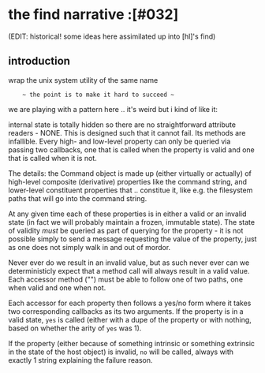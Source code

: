 # the find narrative :[#032]

(EDIT: historical! some ideas here assimilated up into [hl]'s find)

## introduction

wrap the unix system utility of the same name



        ~ the point is to make it hard to succeed ~

we are playing with a pattern here .. it's weird but i kind of like it:

internal state is totally hidden so there are no straightforward
attribute readers - NONE. This is designed such that it cannot fail.
Its methods are infallible. Every high- and low-level property can only
be queried via passing two callbacks, one that is called when the
property is valid and one that is called when it is not.

The details: the Command object is made up (either virtually or actually)
of high-level composite (derivative) properties like the command
string, and lower-level constituent properties that .. constitue it,
like e.g. the filesystem paths that will go into the command string.

At any given time each of these properties is in either a valid
or an invalid state (in fact we will probably maintain a frozen,
immutable state). The state of validity *must* be queried as
part of querying for the property - it is not possible simply to
send a message requesting the value of the property, just as one
does not simply walk in and out of mordor.

Never ever do we result in an invalid value, but as such never ever can
we deterministicly expect that a method call will always result in
a valid value. Each accessor method ("") must be able to follow one of
two paths, one when valid and one when not.

Each accessor for each property then follows a yes/no form
where it takes two corresponding callbacks as its two arguments.
If the property is in a valid state, `yes` is called (either with
a dupe of the property or with nothing, based on whether the arity
of `yes` was 1).

If the property (either because of something intrinsic or something
extrinsic in the state of the host object) is invalid, `no` will
be called, always with exactly 1 string explaining the failure reason.
